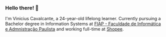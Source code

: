 ### Hello there! 👋

I'm Vinicius Cavalcante, a 24-year-old lifelong learner.
Currently pursuing a Bachelor degree in Information Systems at [FIAP - Faculdade de Informática e Admnistração Paulista](https://www.fiap.com.br/) and working full-time at [Shopee](https://www.shopee.com.br).
